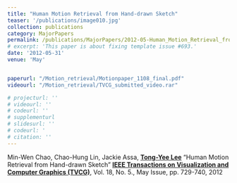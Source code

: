 ```yaml
---
title: "Human Motion Retrieval from Hand-drawn Sketch"
teaser: '/publications/image010.jpg'
collection: publications
category: MajorPapers
permalink: /publications/MajorPapers/2012-05-Human_Motion_Retrieval_from_Hand-drawn_Sketch
# excerpt: 'This paper is about fixing template issue #693.'
date: '2012-05-31'
venue: 'May'


paperurl: "/Motion_retrieval/Motionpaper_1108_final.pdf"
videourl: "/Motion_retrieval/TVCG_submitted_video.rar"

# projecturl: ''
# videourl: ''
# codeurl: ''
# supplementurl
# slidesurl: ''
# codeurl: '
# citation: ''
---
```

	
Min-Wen Chao, Chao-Hung Lin, Jackie Assa, <strong><u>Tong-Yee Lee</u></strong> “Human Motion Retrieval from Hand-drawn Sketch” <strong><u>IEEE Transactions on Visualization and Computer Graphics (TVCG)</u></strong>, Vol. 18, No. 5., May Issue, pp. 729-740, 2012
